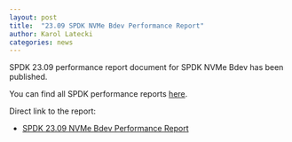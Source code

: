 ```yaml
---
layout: post
title:  "23.09 SPDK NVMe Bdev Performance Report"
author: Karol Latecki
categories: news
---
```


SPDK 23.09 performance report document for SPDK NVMe Bdev has been published.

You can find all SPDK performance reports [here](https://spdk.io/doc/performance_reports.html).

Direct link to the report:

- [SPDK 23.09 NVMe Bdev Performance Report](https://review.spdk.io/download/performance-reports/SPDK_nvme_bdev_perf_report_2309.pdf)

